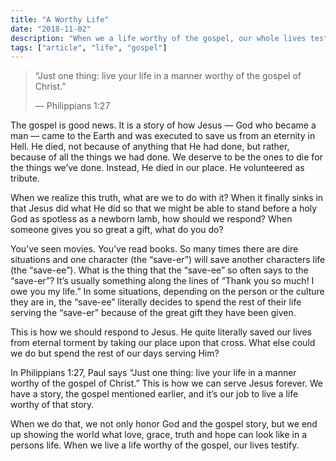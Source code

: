 ```yaml
---
title: "A Worthy Life"
date: "2018-11-02"
description: "When we a life worthy of the gospel, our whole lives testify."
tags: ["article", "life", "gospel"]
---
```


> “Just one thing: live your life in a manner worthy of the gospel of Christ.”
>
> — Philippians 1:27

The gospel is good news. It is a story of how Jesus — God who became a man — came to the Earth and was executed to save us from an eternity in Hell. He died, not because of anything that He had done, but rather, because of all the things we had done. We deserve to be the ones to die for the things we’ve done. Instead, He died in our place. He volunteered as tribute.

When we realize this truth, what are we to do with it? When it finally sinks in that Jesus did what He did so that we might be able to stand before a holy God as spotless as a newborn lamb, how should we respond? When someone gives you so great a gift, what do you do?

You’ve seen movies. You’ve read books. So many times there are dire situations and one character (the “save-er”) will save another characters life (the “save-ee”). What is the thing that the “save-ee” so often says to the “save-er”? It’s usually something along the lines of “Thank you so much! I owe you my life.” In some situations, depending on the person or the culture they are in, the “save-ee” literally decides to spend the rest of their life serving the “save-er” because of the great gift they have been given.

This is how we should respond to Jesus. He quite literally saved our lives from eternal torment by taking our place upon that cross. What else could we do but spend the rest of our days serving Him?

In Philippians 1:27, Paul says “Just one thing: live your life in a manner worthy of the gospel of Christ.” This is how we can serve Jesus forever. We have a story, the gospel mentioned earlier, and it’s our job to live a life worthy of that story.

When we do that, we not only honor God and the gospel story, but we end up showing the world what love, grace, truth and hope can look like in a persons life. When we live a life worthy of the gospel, our lives testify.
